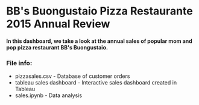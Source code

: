 # BB's Buongustaio Pizza Restaurante 2015 Annual Review
#### In this dashboard, we take a look at the annual sales of popular mom and pop pizza restaurant BB's Buongustaio.

### File info:
- pizzasales.csv - Database of customer orders
- tableau sales dashboard - Interactive sales dashboard created in Tableau
- sales.ipynb - Data analysis
